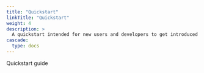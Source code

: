 ```yaml
---
title: "Quickstart"
linkTitle: "Quickstart"
weight: 4
description: >
  A quickstart intended for new users and developers to get introduced to LocalStack 
cascade:
  type: docs
---
```


Quickstart guide